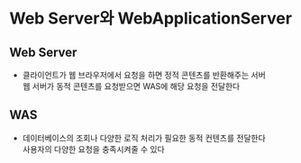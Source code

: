 # Web Server와 WebApplicationServer

## Web Server

-   클라이언트가 웹 브라우저에서 요청을 하면 정적 콘텐츠를 반환해주는 서버  
    웹 서버가 동적 콘텐츠를 요청받으면 WAS에 해당 요청을 전달한다

## WAS

-   데이터베이스의 조회나 다양한 로직 처리가 필요한 동적 컨텐츠를 전달한다  
    사용자의 다양한 요청을 충족시켜줄 수 있다
